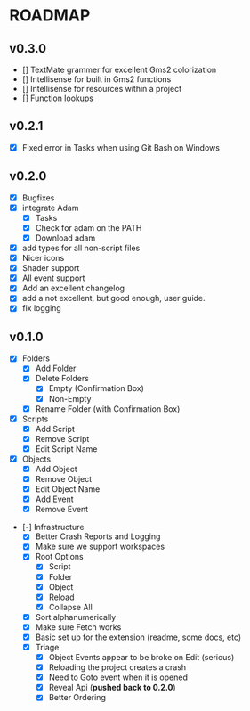# ROADMAP

## v0.3.0

- [] TextMate grammer for excellent Gms2 colorization
- [] Intellisense for built in Gms2 functions
- [] Intellisense for resources within a project
- [] Function lookups

## v0.2.1

- [x] Fixed error in Tasks when using Git Bash on Windows

## v0.2.0

- [x] Bugfixes
- [x] integrate Adam
  - [x] Tasks
  - [x] Check for adam on the PATH
  - [x] Download adam
- [x] add types for all non-script files
- [x] Nicer icons
- [x] Shader support
- [x] All event support
- [x] Add an excellent changelog
- [x] add a not excellent, but good enough, user guide.
- [x] fix logging

## v0.1.0

- [x] Folders
  - [x] Add Folder
  - [x] Delete Folders
    - [x] Empty (Confirmation Box)
    - [x] Non-Empty
  - [x] Rename Folder (with Confirmation Box)
- [x] Scripts
  - [x] Add Script
  - [x] Remove Script
  - [x] Edit Script Name
- [x] Objects
  - [x] Add Object
  - [x] Remove Object
  - [x] Edit Object Name
  - [x] Add Event
  - [x] Remove Event
- [-] Infrastructure
  - [x] Better Crash Reports and Logging
  - [x] Make sure we support workspaces
  - [x] Root Options
    - [x] Script
    - [x] Folder
    - [x] Object
    - [x] Reload
    - [x] Collapse All
  - [x] Sort alphanumerically
  - [x] Make sure Fetch works
  - [x] Basic set up for the extension (readme, some docs, etc)
  - [x] Triage
    - [x] Object Events appear to be broke on Edit (serious)
    - [x] Reloading the project creates a crash
    - [x] Need to Goto event when it is opened
    - [x] Reveal Api (**pushed back to 0.2.0**)
    - [x] Better Ordering
